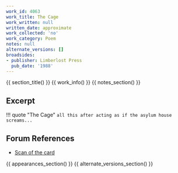 ```yaml
---
work_id: 4063
work_title: The Cage
work_written: null
written_date: approximate
work_collected: 'no'
work_category: Poem
notes: null
alternate_versions: []
broadsides:
- publisher: Limberlost Press
  pub_date: '1988'
---
```


{{ section_title() }}
{{ work_info() }}
{{ notes_section() }}
## Excerpt
!!! quote "The Cage"
    ```
    all this
    after acting
    as if
    the asylum house screams...
    ```

## Forum References
- [Scan of the card](https://bukowskiforum.com/showthread.php?t=91)

{{ appearances_section() }}
{{ alternate_versions_section() }}
